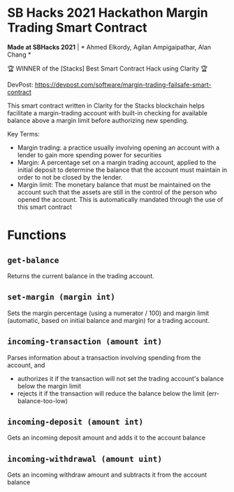 # SB Hacks 2021 Hackathon Margin Trading Smart Contract
  **Made at SBHacks 2021** | * Ahmed Elkordy, Agilan Ampigaipathar, Alan Chang *
  
  :trophy: WINNER of the [Stacks] Best Smart Contract Hack using Clarity :trophy:
  
  DevPost: https://devpost.com/software/margin-trading-failsafe-smart-contract

  This smart contract written in Clarity for the Stacks blockchain helps facilitate a margin-trading account
  with built-in checking for available balance above a margin limit before authorizing new spending.

  Key Terms:
  - Margin trading: a practice usually involving opening an account with a lender to gain more spending power for securities
  - Margin: A percentage set on a margin trading account, applied to the initial deposit to determine the balance that
    the account must maintain in order to not be closed by the lender.
  - Margin limit: The monetary balance that must be maintained on the account such that the assets are still in the
    control of the person who opened the account. This is automatically mandated through the use of this smart contract

# Functions
## `get-balance`
  Returns the current balance in the trading account.

## `set-margin (margin int)`
  Sets the margin percentage (using a numerator / 100) and
  margin limit (automatic, based on initial balance and margin) for a trading account.

## `incoming-transaction (amount int)`
  Parses information about a transaction involving spending from the account, and
  - authorizes it if the transaction will not set the trading account's balance below the margin limit
  - rejects it if the transaction will reduce the balance below the limit (err-balance-too-low)

## `incoming-deposit (amount int)`
  Gets an incoming deposit amount and adds it to the account balance

## `incoming-withdrawal (amount uint)`
  Gets an incoming withdraw amount and subtracts it from the account balance
